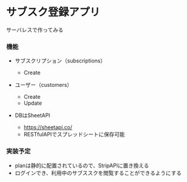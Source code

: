 # サブスク登録アプリ

サーバレスで作ってみる

### 機能

- サブスクリプション（subscriptions）
    - Create
- ユーザー（customers）
    - Create
    - Update

- DBはSheetAPI
    - https://sheetapi.co/
    - RESTfulAPIでスプレッドシートに保存可能

### 実装予定

- planは静的に配置されているので、StripAPIに置き換える
- ログインでき、利用中のサブススクを閲覧することができるようにする
